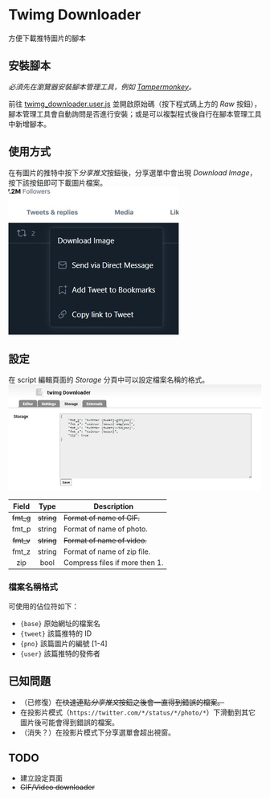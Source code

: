 # Twimg Downloader

方便下載推特圖片的腳本

## 安裝腳本

*必須先在瀏覽器安裝腳本管理工具，例如 [Tampermonkey](https://www.tampermonkey.net/)。*

前往 [twimg_downloader.user.js](./twimg_downloader.user.js) 並開啟原始碼（按下程式碼上方的 *Raw* 按鈕），腳本管理工具會自動詢問是否進行安裝；或是可以複製程式後自行在腳本管理工具中新增腳本。

## 使用方式

在有圖片的推特中按下*分享推文*按鈕後，分享選單中會出現 *Download Image*，按下該按鈕即可下載圖片檔案。
![share menu](./share_menu.jpg)

## 設定

在 script 編輯頁面的 *Storage* 分頁中可以設定檔案名稱的格式。
![storage](./storage.jpg)

|Field| Type |Description                   |
|:---:|:----:|------------------------------|
|~~fmt_g~~|~~string~~|~~Format of name of GIF.~~        |
|fmt_p|string|Format of name of photo.      |
|~~fmt_v~~|~~string~~|~~Format of name of video.~~      |
|fmt_z|string|Format of name of zip file.   |
| zip | bool |Compress files if more then 1.|

### 檔案名稱格式

可使用的佔位符如下：

* `{base}` 原始網址的檔案名
* `{tweet}` 該篇推特的 ID
* `{pno}` 該篇圖片的編號 [1-4]
* `{user}` 該篇推特的發佈者

## 已知問題

* （已修復）~~在快速連點*分享推文*按鈕之後會一直得到錯誤的檔案。~~
* 在投影片模式（`https://twitter.com/*/status/*/photo/*`）下滑動到其它圖片後可能會得到錯誤的檔案。
* （消失？）在投影片模式下分享選單會超出視窗。

## TODO

* 建立設定頁面
* ~~GIF/Video downloader~~
